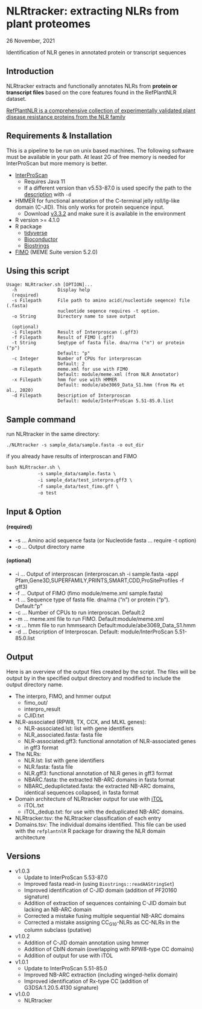 NLRtracker: extracting NLRs from plant proteomes
================
26 November, 2021

Identification of NLR genes in annotated protein or transcript sequences

## Introduction

NLRtracker extracts and functionally annotates NLRs from **protein or
transcript files** based on the core features found in the RefPlantNLR
dataset.

[RefPlantNLR is a comprehensive collection of experimentally validated
plant disease resistance proteins from the NLR
family](https://journals.plos.org/plosbiology/article?id=10.1371/journal.pbio.3001124)

## Requirements & Installation

This is a pipeline to be run on unix based machines. The following
software must be available in your path. At least 2G of free memory is
needed for InterProScan but more memory is better.

-   [InterProScan](https://www.ebi.ac.uk/interpro/download/)
    -   Requires Java 11
    -   If a different version than v5.53-87.0 is used specify the path
        to the
        [description](https://ftp.ebi.ac.uk/pub/databases/interpro/entry.list)
        with `-d`
-   HMMER for functional annotation of the C-terminal jelly roll/Ig-like
    domain (C-JID). This only works for protein sequence input.
    -   Download [v3.3.2](http://hmmer.org/download.html) and make sure
        it is available in the environment
-   R version &gt;= 4.1.0
-   R package
    -   [tidyverse](https://www.tidyverse.org/)
    -   [Bioconductor](https://bioconductor.org/)
    -   [Biostrings](https://bioconductor.org/packages/release/bioc/html/Biostrings.html)
-   [FIMO](https://meme-suite.org/meme/) (MEME Suite version 5.2.0)

## Using this script

``` text
Usage: NLRtracker.sh [OPTION]...
  -h               Display help
  (required)
  -s Filepath      File path to amino acid(/nucleotide seqence) file (.fasta)
                   nucleotide seqence requires -t option.
  -o String        Directory name to save output

  (optional)
  -i Filepath      Result of Interproscan (.gff3)
  -f Filepath      Result of FIMO (.gff)
  -t String        Seqtype of fasta file. dna/rna ("n") or protein ("p")
                   Default: "p"
  -c Integer       Number of CPUs for interproscan
                   Default: 2
  -m Filepath      meme.xml for use with FIMO
                   Default: module/meme.xml (from NLR Annotator)
  -x Filepath      hmm for use with HMMER
                   Default: module/abe3069_Data_S1.hmm (from Ma et al., 2020)
  -d Filepath      Description of Interproscan
                   Default: module/InterProScan 5.51-85.0.list
```

## Sample command

run NLRtracker in the same directory:

``` text
./NLRtracker -s sample_data/sample.fasta -o out_dir
```

if you already have results of interproscan and FIMO

    bash NLRtracker.sh \
    　　　　　　　-s sample_data/sample.fasta \
    　　　　　　　-i sample_data/test_interpro.gff3 \
    　　　　　　　-f sample_data/test_fimo.gff \
    　　　　　　　-o test

## Input & Option

#### (required)

-   -s … Amino acid sequence fasta (or Nucleotide fasta … require -t
    option)
-   -o … Output directory name

#### (optional)

-   -i … Output of interproscan (interproscan.sh -i sample.fasta -appl
    Pfam,Gene3D,SUPERFAMILY,PRINTS,SMART,CDD,ProSiteProfiles -f gff3)
-   -f … Output of FIMO (fimo module/meme.xml sample.fasta)
-   -t … Sequence type of fasta file. dna/rna (“n”) or protein (“p”).
    Default:“p”
-   -c … Number of CPUs to run interproscan. Default:2
-   -m … meme.xml file to run FIMO. Default:module/meme.xml
-   -x … hmm file to run hmmsearch Default:module/abe3069\_Data\_S1.hmm
-   -d … Description of Interproscan. Default: module/InterProScan
    5.51-85.0.list

## Output

Here is an overview of the output files created by the script. The files
will be output by in the specified output directory and modified to
include the output directory name.

-   The interpro, FIMO, and hmmer output
    -   fimo\_out/
    -   interpro\_result
    -   CJID.txt
-   NLR-associated (RPW8, TX, CCX, and MLKL genes):
    -   NLR-associated.lst: list with gene identifiers
    -   NLR\_associated.fasta: fasta file
    -   NLR-associated.gff3: functional annotation of NLR-associated
        genes in gff3 format
-   The NLRs:
    -   NLR.lst: list with gene identifiers
    -   NLR.fasta: fasta file
    -   NLR.gff3: functional annotation of NLR genes in gff3 format
    -   NBARC.fasta: the extracted NB-ARC domains in fasta format
    -   NBARC\_deduplictated.fasta: the extracted NB-ARC domains,
        identical sequences collapsed, in fasta format
-   Domain architecture of NLRtracker output for use with
    [iTOL](https://itol.embl.de/)
    -   iTOL.txt
    -   iTOL\_dedup.txt: for use with the deduplicated NB-ARC domains.
-   NLRtracker.tsv: the NLRtracker classification of each entry
-   Domains.tsv: The individual domains identified. This file can be
    used with the `refplantnlR` R package for drawing the NLR domain
    architecture

## Versions

-   v1.0.3
    -   Update to InterProScan 5.53-87.0
    -   Improved fasta read-in (using `Biostrings::readAAStringSet`)
    -   Improved identification of C-JID domain (addition of PF20160
        signature)
    -   Addition of extraction of sequences containing C-JID domain but
        lacking an NB-ARC domain
    -   Corrected a mistake fusing multiple sequential NB-ARC domains
    -   Corrected a mistake assigning CC<sub>G10</sub>-NLRs as CC-NLRs
        in the column subclass (putative)
-   v1.0.2
    -   Addition of C-JID domain annotation using hmmer
    -   Addition of CblN domain (overlapping with RPW8-type CC domains)
    -   Addition of output for use with iTOL
-   v1.0.1
    -   Update to InterProScan 5.51-85.0
    -   Improved NB-ARC extraction (including winged-helix domain)
    -   Improved identification of Rx-type CC (addition of
        G3DSA:1.20.5.4130 signature)
-   v1.0.0
    -   NLRtracker
